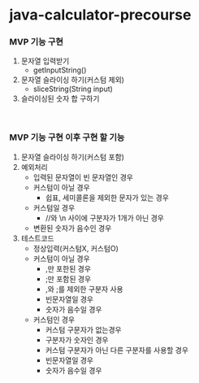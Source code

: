 # java-calculator-precourse
### MVP 기능 구현
1. 문자열 입력받기
   * getInputString()
2. 문자열 슬라이싱 하기(커스텀 제외)
    * sliceString(String input)
3. 슬라이싱된 숫자 합 구하기

<br/>

### MVP 기능 구현 이후 구현 할 기능
1. 문자열 슬라이싱 하기(커스텀 포함)
2. 예외처리
   * 입력된 문자열이 빈 문자열인 경우
   * 커스텀이 아닐 경우
     * 쉽표, 세미콜론을 제외한 문자가 있는 경우
   * 커스텀일 경우
     * //와 \n 사이에 구분자가 1개가 아닌 경우
   * 변환된 숫자가 음수인 경우
3. 테스트코드
   * 정상입력(커스텀X, 커스텀O)
   * 커스텀이 아닐 경우
     * ,만 포한된 경우
     * ;만 포함된 경우
     * ,와 ;를 제외한 구분자 사용
     * 빈문자열일 경우
     * 숫자가 음수일 경우
   * 커스텀인 경우
     * 커스텀 구문자가 없는경우
     * 구분자가 숫자인 경우
     * 커스텀 구분자가 아닌 다른 구분자를 사용할 경우
     * 빈문자열일 경우
     * 숫자가 음수일 경우